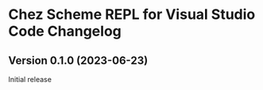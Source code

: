 # Chez Scheme REPL for Visual Studio Code Changelog

## Version 0.1.0 (2023-06-23)

Initial release
